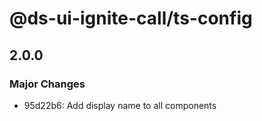 # @ds-ui-ignite-call/ts-config

## 2.0.0

### Major Changes

- 95d22b6: Add display name to all components
